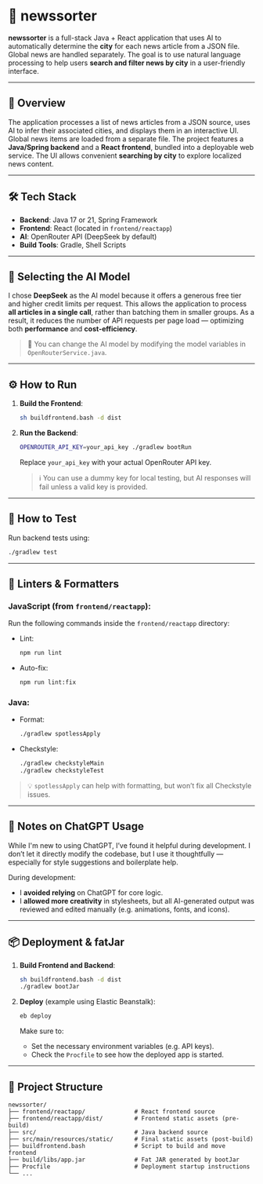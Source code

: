 # 📰 newssorter

**newssorter** is a full-stack Java + React application that uses AI to automatically determine the **city** for each news article from a JSON file. Global news are handled separately. The goal is to use natural language processing to help users **search and filter news by city** in a user-friendly interface.

---

## 🚀 Overview

The application processes a list of news articles from a JSON source, uses AI to infer their associated cities, and displays them in an interactive UI. Global news items are loaded from a separate file. The project features a **Java/Spring backend** and a **React frontend**, bundled into a deployable web service. The UI allows convenient **searching by city** to explore localized news content.

---

## 🛠️ Tech Stack

- **Backend**: Java 17 or 21, Spring Framework  
- **Frontend**: React (located in `frontend/reactapp`)  
- **AI**: OpenRouter API (DeepSeek by default)  
- **Build Tools**: Gradle, Shell Scripts  

---

## 🧠 Selecting the AI Model

I chose **DeepSeek** as the AI model because it offers a generous free tier and higher credit limits per request. This allows the application to process **all articles in a single call**, rather than batching them in smaller groups. As a result, it reduces the number of API requests per page load — optimizing both **performance** and **cost-efficiency**.

> 🔧 You can change the AI model by modifying the model variables in `OpenRouterService.java`.

---

## ⚙️ How to Run

1. **Build the Frontend**:
   ```bash
   sh buildfrontend.bash -d dist
   ```

2. **Run the Backend**:
   ```bash
   OPENROUTER_API_KEY=your_api_key ./gradlew bootRun
   ```

   Replace `your_api_key` with your actual OpenRouter API key.

   > ℹ️ You can use a dummy key for local testing, but AI responses will fail unless a valid key is provided.

---

## 🧪 How to Test

Run backend tests using:

```bash
./gradlew test
```

---

## 🧼 Linters & Formatters

### JavaScript (from `frontend/reactapp`):

Run the following commands inside the `frontend/reactapp` directory:

- Lint:
  ```bash
  npm run lint
  ```
- Auto-fix:
  ```bash
  npm run lint:fix
  ```

### Java:

- Format:
  ```bash
  ./gradlew spotlessApply
  ```
- Checkstyle:
  ```bash
  ./gradlew checkstyleMain
  ./gradlew checkstyleTest
  ```

> 💡 `spotlessApply` can help with formatting, but won’t fix all Checkstyle issues.

---

## 🤖 Notes on ChatGPT Usage

While I'm new to using ChatGPT, I’ve found it helpful during development. I don’t let it directly modify the codebase, but I use it thoughtfully — especially for style suggestions and boilerplate help.

During development:

- I **avoided relying** on ChatGPT for core logic.
- I **allowed more creativity** in stylesheets, but all AI-generated output was reviewed and edited manually (e.g. animations, fonts, and icons).

---

## 📦 Deployment & fatJar

1. **Build Frontend and Backend**:
   ```bash
   sh buildfrontend.bash -d dist
   ./gradlew bootJar
   ```

2. **Deploy** (example using Elastic Beanstalk):
   ```bash
   eb deploy
   ```

   Make sure to:

   - Set the necessary environment variables (e.g. API keys).
   - Check the `Procfile` to see how the deployed app is started.

---

## 📁 Project Structure

```
newssorter/
├── frontend/reactapp/              # React frontend source
├── frontend/reactapp/dist/         # Frontend static assets (pre-build)
├── src/                            # Java backend source
├── src/main/resources/static/      # Final static assets (post-build)
├── buildfrontend.bash              # Script to build and move frontend
├── build/libs/app.jar              # Fat JAR generated by bootJar
├── Procfile                        # Deployment startup instructions
└── ...
```